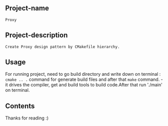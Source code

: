## Project-name
	Proxy

## Project-description
	Create Proxy design pattern by CMakefile hierarchy.

## Usage
For running project, need to go build directory and  write down on terminal : `cmake .. .` command  for generate build files and after that `make` command. - it drives the compiler,
get and build tools to build code.After that run './main' on terminal.

## Contents
Thanks for reading :)
